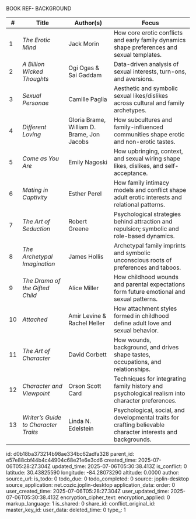 BOOK REF- BACKGROUND

| #  | **Title**                            | **Author(s)**                              | **Focus**                                                                                                    |
| -- | ------------------------------------ | ------------------------------------------ | ------------------------------------------------------------------------------------------------------------ |
| 1  | *The Erotic Mind*                    | Jack Morin                                 | How core erotic conflicts and early family dynamics shape preferences and sexual templates.                  |
| 2  | *A Billion Wicked Thoughts*          | Ogi Ogas & Sai Gaddam                      | Data-driven analysis of sexual interests, turn-ons, and aversions.                                           |
| 3  | *Sexual Personae*                    | Camille Paglia                             | Aesthetic and symbolic sexual likes/dislikes across cultural and family archetypes.                          |
| 4  | *Different Loving*                   | Gloria Brame, William D. Brame, Jon Jacobs | How subcultures and family-influenced communities shape erotic and non-erotic tastes.                        |
| 5  | *Come as You Are*                    | Emily Nagoski                              | How upbringing, context, and sexual wiring shape likes, dislikes, and self-acceptance.                       |
| 6  | *Mating in Captivity*                | Esther Perel                               | How family intimacy models and conflict shape adult erotic interests and relational patterns.                |
| 7  | *The Art of Seduction*               | Robert Greene                              | Psychological strategies behind attraction and repulsion; symbolic and role-based dynamics.                  |
| 8  | *The Archetypal Imagination*         | James Hollis                               | Archetypal family imprints and symbolic unconscious roots of preferences and taboos.                         |
| 9  | *The Drama of the Gifted Child*      | Alice Miller                               | How childhood wounds and parental expectations form future emotional and sexual patterns.                    |
| 10 | *Attached*                           | Amir Levine & Rachel Heller                | How attachment styles formed in childhood define adult love and sexual behavior.                             |
| 11 | *The Art of Character*               | David Corbett                              | How wounds, background, and drives shape tastes, occupations, and relationships.                             |
| 12 | *Character and Viewpoint*            | Orson Scott Card                           | Techniques for integrating family history and psychological realism into character preferences.              |
| 13 | *Writer’s Guide to Character Traits* | Linda N. Edelstein                         | Psychological, social, and developmental traits for crafting believable character interests and backgrounds. |


id: d0b18ba373214b98ae334bc62adfa328
parent_id: e57e88cbf44b4c44904c68e21e6e3cd6
created_time: 2025-07-06T05:28:27.304Z
updated_time: 2025-07-06T05:30:38.413Z
is_conflict: 0
latitude: 30.43825590
longitude: -84.28073290
altitude: 0.0000
author: 
source_url: 
is_todo: 0
todo_due: 0
todo_completed: 0
source: joplin-desktop
source_application: net.cozic.joplin-desktop
application_data: 
order: 0
user_created_time: 2025-07-06T05:28:27.304Z
user_updated_time: 2025-07-06T05:30:38.413Z
encryption_cipher_text: 
encryption_applied: 0
markup_language: 1
is_shared: 0
share_id: 
conflict_original_id: 
master_key_id: 
user_data: 
deleted_time: 0
type_: 1
